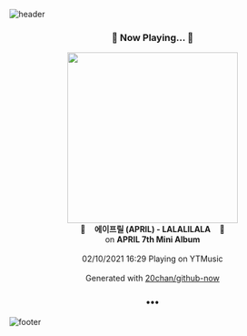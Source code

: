 ![header](https://capsule-render.vercel.app/api?type=wave&height=170&section=header&text=Hi.%20I'm%20SHIFT&fontColor=090707&fontAlignX=45&fontAlignY=65&fontSize=100)

<h3 align="center">🎵 Now Playing... 🎵</h3>
<p align="center">
  <a href="https://music.youtube.com/channel/UCxRzttecSPff9NTGIw-TPHA">
    <img width="300" src="https://lh3.googleusercontent.com/YUfVmYGVba-5cs5Yu7CRonWHLMwJG9teqkfMYs1_msGrSz9FWczr9hmEY0rJP3QWQ8BwA5lamtdOppIj">
  </a>
  <br>
  🎵&nbsp&nbsp&nbsp <b>에이프릴 (APRIL) - LALALILALA</b> &nbsp&nbsp&nbsp🎵
  <br>
  on <b>APRIL 7th Mini Album <Da Capo></b>
  
  <br />
  <br />
  02/10/2021 16:29 Playing on YTMusic
  <br />
  <br />
  Generated with <a href="https://github.com/20chan/github-now">20chan/github-now</a>
</p>

<h3 align="center">•••</h3>

![footer](https://capsule-render.vercel.app/api?type=wave&height=150&section=footer)
